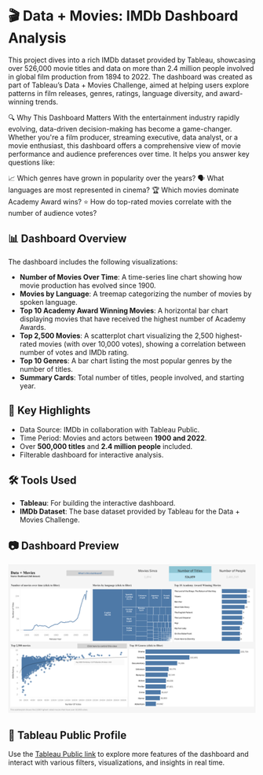 # 🎬 Data + Movies: IMDb Dashboard Analysis

This project dives into a rich IMDb dataset provided by Tableau, showcasing over 526,000 movie titles and data on more than 2.4 million people involved in global film production from 1894 to 2022. The dashboard was created as part of Tableau’s Data + Movies Challenge, aimed at helping users explore patterns in film releases, genres, ratings, language diversity, and award-winning trends.

🔍 Why This Dashboard Matters
With the entertainment industry rapidly evolving, data-driven decision-making has become a game-changer. Whether you're a film producer, streaming executive, data analyst, or a movie enthusiast, this dashboard offers a comprehensive view of movie performance and audience preferences over time. It helps you answer key questions like:

📈 Which genres have grown in popularity over the years?
🗣️ What languages are most represented in cinema?
🏆 Which movies dominate Academy Award wins?
⭐ How do top-rated movies correlate with the number of audience votes?


## 📊 Dashboard Overview

The dashboard includes the following visualizations:

- **Number of Movies Over Time**: A time-series line chart showing how movie production has evolved since 1900.
- **Movies by Language**: A treemap categorizing the number of movies by spoken language.
- **Top 10 Academy Award Winning Movies**: A horizontal bar chart displaying movies that have received the highest number of Academy Awards.
- **Top 2,500 Movies**: A scatterplot chart visualizing the 2,500 highest-rated movies (with over 10,000 votes), showing a correlation between number of votes and IMDb rating.
- **Top 10 Genres**: A bar chart listing the most popular genres by the number of titles.
- **Summary Cards**: Total number of titles, people involved, and starting year.

## 📌 Key Highlights

- Data Source: IMDb in collaboration with Tableau Public.
- Time Period: Movies and actors between **1900 and 2022**.
- Over **500,000 titles** and **2.4 million people** included.
- Filterable dashboard for interactive analysis.

## 🛠️ Tools Used

- **Tableau**: For building the interactive dashboard.
- **IMDb Dataset**: The base dataset provided by Tableau for the Data + Movies Challenge.

## 📷 Dashboard Preview

![Data + Movies IMDb Dashboard](https://github.com/SoumyaShahh/Movie-Trends-Analysis/blob/main/Data%20%2B%20Movies%20IMDb%20Dashboard.png)

## 🔗 Tableau Public Profile

Use the [Tableau Public link](https://public.tableau.com/app/profile/soumya.shah6876/viz/MoviesDataAnalysis_17431305476590/DataMoviesIMDbDashboard) to explore more features of the dashboard and interact with various filters, visualizations, and insights in real time.
